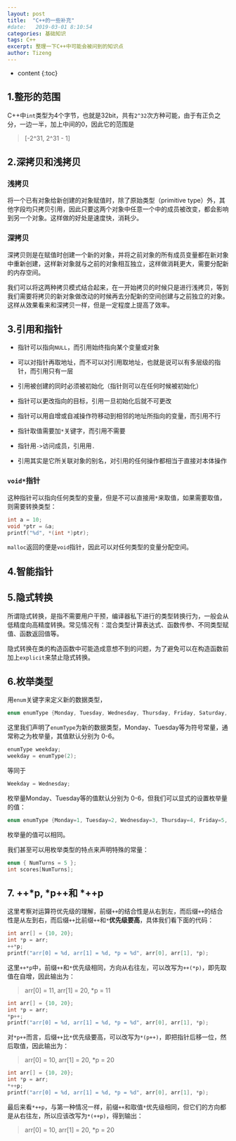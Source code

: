 ```yaml
---
layout: post
title:  "C++的一些补充"
#date:   2019-03-01 8:10:54
categories: 基础知识
tags: C++
excerpt: 整理一下C++中可能会被问到的知识点
author: Tizeng
---
```


* content
{:toc}

## 1.整形的范围

C++中`int`类型为4个字节，也就是32bit，共有`2^32`次方种可能，由于有正负之分，一边一半，加上中间的0，因此它的范围是

> [-2^31, 2^31 - 1]

## 2.深拷贝和浅拷贝

### 浅拷贝

将一个已有对象给新创建的对象赋值时，除了原始类型（primitive type）外，其他字段均只拷贝引用，因此只要这两个对象中任意一个中的成员被改变，都会影响到另一个对象。这样做的好处是速度快，消耗少。

### 深拷贝

深拷贝则是在赋值时创建一个新的对象，并将之前对象的所有成员变量都在新对象中重新创建，这样新对象就与之前的对象相互独立，这样做消耗更大，需要分配新的内存空间。

我们可以将这两种拷贝模式结合起来，在一开始拷贝的时候只是进行浅拷贝，等到我们需要将拷贝的新对象做改动的时候再去分配新的空间创建与之前独立的对象。这样从效果看来和深拷贝一样，但是一定程度上提高了效率。

## 3.引用和指针

* 指针可以指向`NULL`，而引用始终指向某个变量或对象

* 可以对指针再取地址，而不可以对引用取地址，也就是说可以有多层级的指针，而引用只有一层

* 引用被创建的同时必须被初始化（指针则可以在任何时候被初始化）

* 指针可以更改指向的目标，引用一旦初始化后就不可更改

* 指针可以用自增或自减操作符移动到相邻的地址所指向的变量，而引用不行

* 指针取值需要加`*`关键字，而引用不需要

* 指针用`->`访问成员，引用用`.`

* 引用其实是它所关联对象的别名，对引用的任何操作都相当于直接对本体操作

### `void*`指针

这种指针可以指向任何类型的变量，但是不可以直接用`*`来取值，如果需要取值，则需要转换类型：

```c++
int a = 10;
void *ptr = &a;
printf("%d", *(int *)ptr);
```

`malloc`返回的便是`void`指针，因此可以对任何类型的变量分配空间。

## 4.智能指针

## 5.隐式转换

所谓隐式转换，是指不需要用户干预，编译器私下进行的类型转换行为，一般会从低精度向高精度转换。常见情况有：混合类型计算表达式、函数传参、不同类型赋值、函数返回值等。

隐式转换在类的构造函数中可能造成意想不到的问题，为了避免可以在构造函数前加上`explicit`来禁止隐式转换。

## 6.枚举类型

用`enum`关键字来定义新的数据类型，

```c++
enum enumType {Monday, Tuesday, Wednesday, Thursday, Friday, Saturday, Sunday};
```

这里我们声明了`enumType`为新的数据类型，Monday、Tuesday等为符号常量，通常称之为枚举量，其值默认分别为 0-6。

```c++
enumType weekday;
weekday = enumType(2);
```

等同于

```c++
Weekday = Wednesday;
```

枚举量Monday、Tuesday等的值默认分别为 0-6，但我们可以显式的设置枚举量的值：

```c++
enum enumType {Monday=1, Tuesday=2, Wednesday=3, Thursday=4, Friday=5, Saturday=6, Sunday=7};
```

枚举量的值可以相同。

我们甚至可以用枚举类型的特点来声明特殊的常量：

```c++
enum { NumTurns = 5 };
int scores[NumTurns];
```

## 7. ++*p, *p++和 *++p

这里考察对运算符优先级的理解，前缀`++`的结合性是从右到左，而后缀`++`的结合性是从左到右，而后缀`++`比前缀`++`和`*`**优先级要高**，具体我们看下面的代码：

```c++
int arr[] = {10, 20};
int *p = arr;
++*p;
printf("arr[0] = %d, arr[1] = %d, *p = %d", arr[0], arr[1], *p);
```

这里`++*p`中，前缀`++`和`*`优先级相同，方向从右往左，可以改写为`++(*p)`，即先取值在自增，因此输出为：

> arr[0] = 11, arr[1] = 20, *p = 11

```c++
int arr[] = {10, 20};
int *p = arr;
*p++; 
printf("arr[0] = %d, arr[1] = %d, *p = %d", arr[0], arr[1], *p);
```

对`*p++`而言，后缀`++`比`*`优先级要高，可以改写为`*(p++)`，即把指针后移一位，然后取值，因此输出为：

> arr[0] = 10, arr[1] = 20, *p = 20

```c++
int arr[] = {10, 20};
int *p = arr;
*++p; 
printf("arr[0] = %d, arr[1] = %d, *p = %d", arr[0], arr[1], *p);
```

最后来看`*++p`，与第一种情况一样，前缀`++`和取值`*`优先级相同，但它们的方向都是从右往左，所以应该改写为`*(++p)`，得到输出：

> arr[0] = 10, arr[1] = 20, *p = 20
